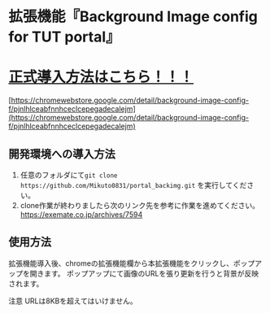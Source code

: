 # 拡張機能『Background Image config for TUT portal』
# [正式導入方法はこちら！！！](https://chromewebstore.google.com/detail/background-image-config-f/pjnlhlceabfnnhceclcepegadecalejm)
[https://chromewebstore.google.com/detail/background-image-config-f/pjnlhlceabfnnhceclcepegadecalejm](https://chromewebstore.google.com/detail/background-image-config-f/pjnlhlceabfnnhceclcepegadecalejm)

## 開発環境への導入方法
1. 任意のフォルダにて`git clone https://github.com/Mikuto0831/portal_backimg.git` を実行してください。
2. clone作業が終わりましたら次のリンク先を参考に作業を進めてください。
  https://exemate.co.jp/archives/7594
## 使用方法
拡張機能導入後、chromeの拡張機能欄から本拡張機能をクリックし、ポップアップを開きます。
ポップアップにて画像のURLを張り更新を行うと背景が反映されます。

注意 URLは8KBを超えてはいけません。

